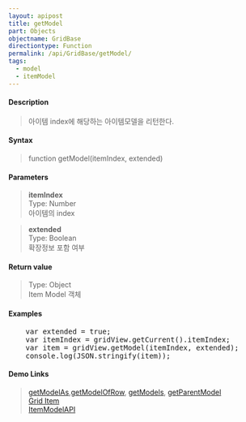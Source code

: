 ```yaml
---
layout: apipost
title: getModel
part: Objects
objectname: GridBase
directiontype: Function
permalink: /api/GridBase/getModel/
tags:
  - model
  - itemModel
---
```



#### Description

> 아이템 index에 해당하는 아이템모델을 리턴한다.   

#### Syntax

> function getModel(itemIndex, extended)  

#### Parameters

> **itemIndex**  
> Type: Number  
> 아이템의 index  

> **extended**  
> Type: Boolean  
> 확장정보 포함 여부  

#### Return value

> Type: Object  
> Item Model 객체  

#### Examples 

<pre class="prettyprint">
    var extended = true;
    var itemIndex = gridView.getCurrent().itemIndex;
    var item = gridView.getModel(itemIndex, extended);
    console.log(JSON.stringify(item));
</pre>

#### Demo Links
> [getModelAs](/api/GridBase/getModelAs),[getModelOfRow](/api/GridBase/getModelOfRow), [getModels](/api/GridBase/getModels), [getParentModel](/api/GridBase/getParentModel)   
> [Grid Item](/api/features/Grid%20Item/)  
> [ItemModelAPI](http://demo.realgrid.com/Demo/ItemModelApi)